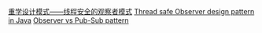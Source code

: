 [重学设计模式——线程安全的观察者模式](https://juejin.cn/post/6844903866232733710)
[Thread safe Observer design pattern in Java](https://www.techyourchance.com/thread-safe-observer-design-pattern-in-java/)
[Observer vs Pub-Sub pattern](https://hackernoon.com/observer-vs-pub-sub-pattern-50d3b27f838c)